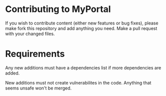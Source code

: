 # Contributing to MyPortal

If you wish to contribute content (either new features or bug fixes), please make fork this repository and add anything you need. Make a pull request with your changed files.

# Requirements

Any new additions must have a dependencies list if more dependencies are added.

New additions must not create vulnerabilites in the code. Anything that seems unsafe won't be merged.
